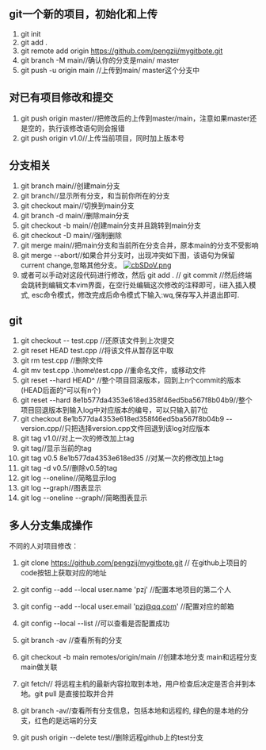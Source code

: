 ## git一个新的项目，初始化和上传 ##
1. git init
2. git add .
3. git remote add origin https://github.com/pengzij/mygitbote.git
4. git branch -M main//确认你的分支是main/ master
5. git push -u origin main  //上传到main/ master这个分支中

## 对已有项目修改和提交 ##
1. git push origin master//把修改后的上传到master/main，注意如果master还是空的，执行该修改语句则会报错
2. git push origin v1.0//上传当前项目，同时加上版本号

## 分支相关 ##
1. git branch main//创建main分支
2. git branch//显示所有分支，和当前你所在的分支
3. git checkout main//切换到main分支
4. git branch -d main//删除main分支
5. git checkout -b main//创建main分支并且跳转到main分支
6. git checkout -D main//强制删除
7. git merge main//把main分支和当前所在分支合并，原本main的分支不受影响
8. git merge --abort//如果合并分支时，出现冲突如下图，该语句为保留current change,忽略其他分支。
[![cbSDoV.png](https://z3.ax1x.com/2021/04/21/cbSDoV.png)](https://imgtu.com/i/cbSDoV)
9. 或者可以手动对这段代码进行修改，然后 git add .  //  git commit //然后终端会跳转到编辑文本vim界面，在空行处编辑这次修改的注释即可，i进入插入模式, esc命令模式，修改完成后命令模式下输入:wq,保存写入并退出即可.

## git ##
1. git checkout -- test.cpp //还原该文件到上次提交
2. git reset HEAD test.cpp //将该文件从暂存区中取
3. git rm test.cpp //删除文件
4. git mv test.cpp .\home\test.cpp //重命名文件，或移动文件
5. git reset --hard HEAD^ //整个项目回滚版本，回到上n个commit的版本(HEAD后面的^可以有n个)
6. git reset --hard 8e1b577da4353e618ed358f46ed5ba567f8b04b9//整个项目回退版本到输入log中对应版本的编号，可以只输入前7位
7. git checkout 8e1b577da4353e618ed358f46ed5ba567f8b04b9 -- version.cpp//只把选择version.cpp文件回退到该log对应版本
8. git tag v1.0//对上一次的修改加上tag
9. git tag//显示当前的tag
10. git tag v0.5 8e1b577da4353e618ed35 //对某一次的修改加上tag
11. git tag -d v0.5//删除v0.5的tag
12. git log --oneline//简略显示log
13. git log --graph//图表显示
14. git log --oneline --graph//简略图表显示

## 多人分支集成操作 ##
不同的人对项目修改：
1. git clone https://github.com/pengzij/mygitbote.git // 在github上项目的code按钮上获取对应的地址
2. git config --add --local user.name 'pzj' //配置本地项目的第二个人
3. git config --add --local user.email 'pzj@qq.com' //配置对应的邮箱
4. git config --local --list //可以查看是否配置成功
5. git branch -av //查看所有的分支
6. git checkout -b main remotes/origin/main //创建本地分支 main和远程分支 main做关联

1. git fetch// 将远程主机的最新内容拉取到本地，用户检查后决定是否合并到本地。git pull 是直接拉取并合并
2. git branch -av//查看所有分支信息，包括本地和远程的, 绿色的是本地的分支，红色的是远端的分支
3. git push origin --delete test//删除远程github上的test分支
 